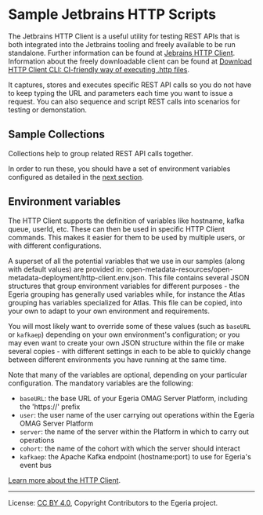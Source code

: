 <!-- SPDX-License-Identifier: CC-BY-4.0 -->
<!-- Copyright Contributors to the Egeria project. -->

# Sample Jetbrains HTTP Scripts

The Jetbrains HTTP Client is a useful utility for testing REST APIs that is both integrated into the Jetbrains tooling 
and freely available to be run standalone. Further information can be found at 
[Jebrains HTTP Client](https://www.jetbrains.com/help/idea/http-client-in-product-code-editor.html). Information about the freely downloadable client can be found at 
[Download HTTP Client CLI: CI-friendly way of executing .http files](https://www.jetbrains.com/ijhttp/download/#section=zip-archive).


It captures, stores and executes specific REST API calls so you do not have to keep typing the URL and parameters
each time you want to issue a request. You can also sequence and script REST calls into scenarios for testing or demonstation.


## Sample Collections

Collections help to group related REST API calls together.

In order to run these, you should have a set of environment variables configured as detailed in the [next section](#environment-variables).



## Environment variables

The HTTP Client supports the definition of variables like hostname, kafka queue, userId, etc.  These can then be used in
specific HTTP Client commands.  This makes it easier for them to be used by multiple users, or with different
configurations.

A superset of all the potential variables that we use in our samples (along with default values) are provided in:
open-metadata-resources/open-metadata-deployment/http-client.env.json. This file contains several JSON structures that 
group environment variables for different purposes - the Egeria grouping has generally used variables while, for 
instance the Atlas grouping has variables specialized for Atlas. This file can be copied, into your own to adapt to your
own environment and requirements.

You will most likely want to override some of these values (such as `baseURL` or `kafkaep`) depending on your
own environment's configuration; or you may even want to create your own JSON structure within the file or make several copies -
with different settings in each to be able to quickly change between different environments you have running at the same time.

Note that many of the variables are optional, depending on your particular configuration. The mandatory variables are
the following:

- `baseURL`: the base URL of your Egeria OMAG Server Platform, including the 'https://' prefix
- `user`: the user name of the user carrying out operations within the Egeria OMAG Server Platform
- `server`: the name of the server within the Platform in which to carry out operations
- `cohort`: the name of the cohort with which the server should interact
- `kafkaep`: the Apache Kafka endpoint (hostname:port) to use for Egeria's event bus

[Learn more about the HTTP Client](https://www.jetbrains.com/help/idea/http-client-in-product-code-editor.html#composing-http-requests).


----
License: [CC BY 4.0](https://creativecommons.org/licenses/by/4.0/),
Copyright Contributors to the Egeria project.